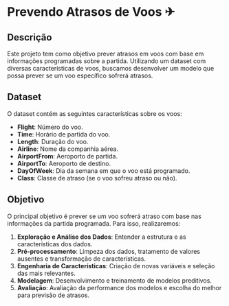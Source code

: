 # Prevendo Atrasos de Voos ✈

## Descrição

Este projeto tem como objetivo prever atrasos em voos com base em informações programadas sobre a partida. Utilizando um dataset com diversas características de voos, buscamos desenvolver um modelo que possa prever se um voo específico sofrerá atrasos. 

## Dataset

O dataset contém as seguintes características sobre os voos:

- **Flight**: Número do voo.
- **Time**: Horário de partida do voo.
- **Length**: Duração do voo.
- **Airline**: Nome da companhia aérea.
- **AirportFrom**: Aeroporto de partida.
- **AirportTo**: Aeroporto de destino.
- **DayOfWeek**: Dia da semana em que o voo está programado.
- **Class**: Classe de atraso (se o voo sofreu atraso ou não).

## Objetivo

O principal objetivo é prever se um voo sofrerá atraso com base nas informações da partida programada. Para isso, realizaremos:

1. **Exploração e Análise dos Dados**: Entender a estrutura e as características dos dados.
2. **Pré-processamento**: Limpeza dos dados, tratamento de valores ausentes e transformação de características.
3. **Engenharia de Características**: Criação de novas variáveis e seleção das mais relevantes.
4. **Modelagem**: Desenvolvimento e treinamento de modelos preditivos.
5. **Avaliação**: Avaliação da performance dos modelos e escolha do melhor para previsão de atrasos.
